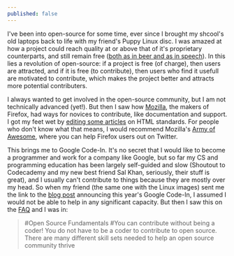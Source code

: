 ```yaml
---
published: false
---
```


I've been into open-source for some time, ever since I brought my shcool's old laptops back to life with my friend's Puppy Linux disc. I was amazed at how a project could reach quality at or above that of it's proprietary counterparts, and still remain free ([both as in beer and as in speech](http://www.gnu.org/philosophy/free-sw.html)). In this lies a revolution of open-source: if a project is free (of charge), then users are attracted, and if it is free (to contribute), then users who find it usefull are motivated to contribute, which makes the project better and attracts more potential contributers.

I always wanted to get involved in the open-source community, but I am not technically advanced (yet!). But then I saw how [Mozilla](mozilla.org), the makers of Firefox, had ways for novices to contribute, like documentation and support. I got my feet wet by [editing some articles](https://developer.mozilla.org/en-US/profiles/irowe) on HTML standards. For people who don't know what that means, I would recommend Mozilla's [Army of Awesome](https://support.mozilla.org/en-US/army-of-awesome), where you can help Firefox users out on Twitter.

This brings me to Google Code-In. It's no secret that I would like to become a programmer and work for a company like Google, but so far my CS and programming education has been largely self-guided and slow (Shoutout to Codecademy and my new best friend Sal Khan, seriously, their stuff is great), and I usually can't contribute to things because they are mostly over my head. So when my friend (the same one with the Linux images) sent me the link to the [blog post](http://google-opensource.blogspot.com/) announcing this year's Google Code-In, I assumed I would not be able to help in any significant capacity. But then I saw this on the [FAQ](https://developers.google.com/open-source/gci/resources/getting-started) and I was in:

> #Open Source Fundamentals
#You can contribute without being a coder!
You do not have to be a coder to contribute to open source. There are many different skill sets needed to help an open source community thrive

